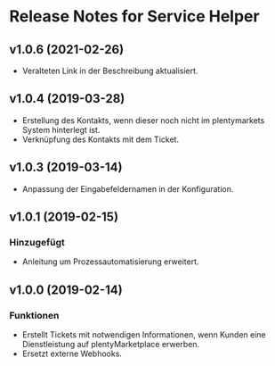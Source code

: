 # Release Notes for Service Helper

## v1.0.6 (2021-02-26)
- Veralteten Link in der Beschreibung aktualisiert.

## v1.0.4 (2019-03-28)
- Erstellung des Kontakts, wenn dieser noch nicht im plentymarkets System hinterlegt ist.
- Verknüpfung des Kontakts mit dem Ticket.

## v1.0.3 (2019-03-14)
- Anpassung der Eingabefeldernamen in der Konfiguration.

## v1.0.1 (2019-02-15)

### Hinzugefügt
- Anleitung um Prozessautomatisierung erweitert.
 
## v1.0.0 (2019-02-14)

### Funktionen
- Erstellt Tickets mit notwendigen Informationen, wenn Kunden eine Dienstleistung auf plentyMarketplace erwerben.
- Ersetzt externe Webhooks.
